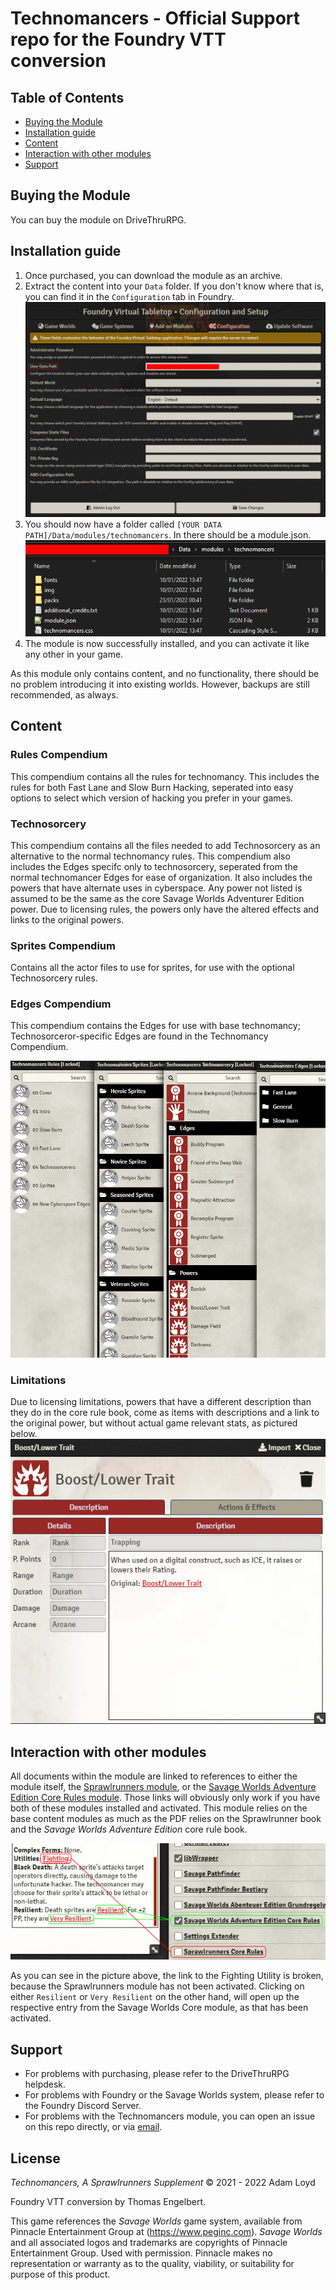# Technomancers - Official Support repo for the Foundry VTT conversion

## Table of Contents
- [Buying the Module](#buying-the-module)
- [Installation guide](#installation-guide)
- [Content](#content)
- [Interaction with other modules](#interaction-with-other-modules)
- [Support](#support)

## Buying the Module
You can buy the module on DriveThruRPG.

## Installation guide
1. Once purchased, you can download the module as an archive.
1. Extract the content into your `Data` folder. If you don't know where that is, you can find it in the `Configuration` tab in Foundry.
![Where to find your datapath](https://github.com/Tommycore/technomancers-official/blob/main/img/datapath.jpg)
1. You should now have a folder called `[YOUR DATA PATH]/Data/modules/technomancers`. In there should be a module.json.
![How it should look like](https://github.com/Tommycore/technomancers-official/blob/main/img/folderstructure.jpg)
1. The module is now successfully installed, and you can activate it like any other in your game.

As this module only contains content, and no functionality, there should be no problem introducing it into existing worlds. However, backups are still recommended, as always.

## Content
### Rules Compendium
This compendium contains all the rules for technomancy. This includes the rules for both Fast Lane and Slow Burn Hacking, seperated into easy options to select which version of hacking you prefer in your games.

### Technosorcery
This compendium contains all the files needed to add Technosorcery as an alternative to the normal technomancy rules. This compendium also includes the Edges specifc only to technosorcery, seperated from the normal technomancer Edges for ease of organization. It also includes the powers that have alternate uses in cyberspace. Any power not listed is assumed to be the same as the core Savage Worlds Adventurer Edition power. Due to licensing rules, the powers only have the altered effects and links to the original powers.

### Sprites Compendium
Contains all the actor files to use for sprites, for use with the optional Technosorcery rules.

### Edges Compendium
This compendium contains the Edges for use with base technomancy; Technosorceror-specific Edges are found in the Technomancy Compendium.

![What's in the module](https://github.com/Tommycore/technomancers-official/blob/main/img/contents.jpg)

### Limitations
Due to licensing limitations, powers that have a different description than they do in the core rule book, come as items with descriptions and a link to the original power, but without actual game relevant stats, as pictured below.
![What powers look like](https://github.com/Tommycore/technomancers-official/blob/main/img/samplepower.jpg)

## Interaction with other modules
All documents within the module are linked to references to either the module itself, the [Sprawlrunners module](https://www.drivethrurpg.com/product/351063/Sprawlrunners--FoundryVTT-Module), or the [Savage Worlds Adventure Edition Core Rules module](https://gitlab.com/peginc/core-rules-issues). Those links will obviously only work if you have both of these modules installed and activated. This module relies on the base content modules as much as the PDF relies on the Sprawlrunner book and the *Savage Worlds Adventure Edition* core rule book.

![Activate base content modules](https://github.com/Tommycore/technomancers-official/blob/main/img/activatemodules.jpg)

As you can see in the picture above, the link to the Fighting Utility is broken, because the Sprawlrunners module has not been activated. Clicking on either `Resilient` or `Very Resilient` on the other hand, will open up the respective entry from the Savage Worlds Core module, as that has been activated.

## Support
- For problems with purchasing, please refer to the DriveThruRPG helpdesk.
- For problems with Foundry or the Savage Worlds system, please refer to the Foundry Discord Server.
- For problems with the Technomancers module, you can open an issue on this repo directly, or via <a href="mailto:technomancers@fire.fundersclub.com">email</a>.

## License

*Technomancers, A Sprawlrunners Supplement* © 2021 - 2022 Adam Loyd

Foundry VTT conversion by Thomas Engelbert.

This game references the *Savage Worlds* game system, available from Pinnacle Entertainment Group at (https://www.peginc.com). *Savage Worlds* and all associated logos and trademarks are copyrights of Pinnacle Entertainment Group. Used with permission. Pinnacle makes no representation or warranty as to the quality, viability, or suitability for purpose of this product.
